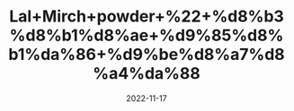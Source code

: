 ---
title: 'Lal+Mirch+powder+%22+%d8%b3%d8%b1%d8%ae+%d9%85%d8%b1%da%86+%d9%be%d8%a7%d8%a4%da%88'
date: '2022-11-17' 
metatag: '' 
inventory: '0' 
draft: false 
# meta description 
shortDescripton: 'Red+Chilli+Powder+%22+High+content+of+potassium+in+red+chilli+powder+soothes+blood+vessels+and+regulates+blood+pressure.+It+also+reduces+harmful+bacteria+in+your+gut%2c+keeping+intestines+healthy.'
description: 'Spices+%d9%85%d8%b5%d8%a7%d9%84%d8%ad%db%92'
longdescription: ''
tags: ''
brand: ''
subCategory: ''
unit: '250 gm-Pk'
sellCount: '0'
featured: True
# product Price
price: '150.0'
# Product Short Description
shortDescription: 'Red+Chilli+Powder+%22+High+content+of+potassium+in+red+chilli+powder+soothes+blood+vessels+and+regulates+blood+pressure.+It+also+reduces+harmful+bacteria+in+your+gut%2c+keeping+intestines+healthy.'
productID: 'C14229C1-F723-ED11-9968-005056B3A416'
type: 'products'
category: 'Spices+%d9%85%d8%b5%d8%a7%d9%84%d8%ad%db%92' 
thumnailproduct: 'https://eraconnect.blob.core.windows.net/product-images/aminsaddiquidawakhana/C14229C1-F723-ED11-9968-005056B3A416.webp' 
images:
  - image: 'https://eraconnect.blob.core.windows.net/product-images/aminsaddiquidawakhana/C14229C1-F723-ED11-9968-005056B3A416.webp'  
Variants:
---